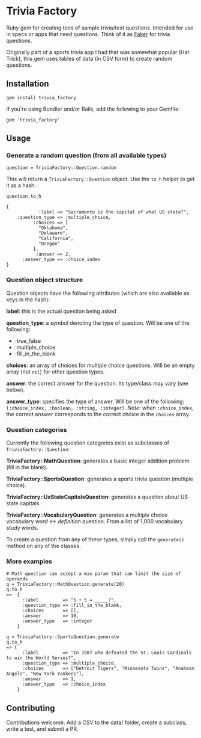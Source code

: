 # Trivia Factory

Ruby gem for creating tons of sample trivia/test questions. Intended for use in specs or apps that need questions.
Think of it as [Faker](https://github.com/stympy/faker) for trivia questions.

Originally part of a sports trivia app I had that was somewhat popular (Hat Trick), this gem uses tables of data (in CSV form) to
create random questions.

## Installation

`gem install trivia_factory`

If you're using Bundler and/or Rails, add the following to your Gemfile:

`gem 'trivia_factory'`

## Usage

### Generate a random question (from all available types)

`question = TriviaFactory::Question.random`

This will return a `TriviaFactory::Question` object. Use the `to_h` helper to get it as a hash.

```
question.to_h

{
            :label => "Sacramento is the capital of what US state?",
    :question_type => :multiple_choice,
          :choices => [
            "Oklahoma",
            "Delaware",
            "California",
            "Oregon"
          ],
           :answer => 2,
      :answer_type => :choice_index
}
```

### Question object structure

Question objects have the following attributes (which are also available as keys in the hash):

**label**: this is the actual question being asked

**question_type**: a symbol denoting the type of question. Will be one of the following:

* :true_false
* :multiple_choice
* :fill_in_the_blank

**choices**: an array of choices for multiple choice questions. Will be an empty array (not `nil`) for other question types.

**answer**: the correct answer for the question. Its type/class may vary (see below).

**answer_type**: specifies the type of answer. Will be one of the following: `[:choice_index, :boolean, :string, :integer]`. *Note*: when `:choice_index`, the correct answer corresponds to the correct choice in the `choices` array.

### Question categories

Currently the following question categories exist as subclasses of `TriviaFactory::Question`:

**TriviaFactory::MathQuestion**: generates a basic integer addition problem (fill in the blank).

**TriviaFactory::SportsQuestion**: generates a sports trivia question (multiple choice).

**TriviaFactory::UsStateCapitalsQuestion**: generates a question about US state capitals.

**TriviaFactory::VocabularyQuestion**: generates a multiple choice vocabulary *word* <-> *definition* question. From a list of 1,000 vocabulary study words.

To create a question from any of these types, simply call the `generate()` method on any of the classes.

### More examples

```
# Math question can accept a max param that can limit the size of operands
q = TriviaFactory::MathQuestion.generate(20)
q.to_h
=>  {
      :label         => "5 + 5 = _____?",
      :question_type => :fill_in_the_blank,
      :choices       => [],
      :answer        => 10,
      :answer_type   => :integer
    }
```

```
q = TriviaFactory::SportsQuestion.generate
q.to_h
=> {
      :label         => "In 1987 who defeated the St. Louis Cardinals to win the World Series?",
      :question_type => :multiple_choice,
      :choices       => ["Detroit Tigers", "Minnesota Twins", "Anaheim Angels", "New York Yankees"],
      :answer        => 1,
      :answer_type   => :choice_index
    }
```

## Contributing

Contributions welcome. Add a CSV to the data/ folder, create a subclass, write a test, and submit a PR.
